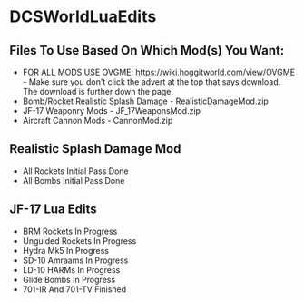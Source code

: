 # DCSWorldLuaEdits

## Files To Use Based On Which Mod(s) You Want:
* FOR ALL MODS USE OVGME: https://wiki.hoggitworld.com/view/OVGME - Make sure you don't click the advert at the top that says download. The download is further down the page.
* Bomb/Rocket Realistic Splash Damage - RealisticDamageMod.zip
* JF-17 Weaponry Mods - JF_17WeaponsMod.zip
* Aircraft Cannon Mods - CannonMod.zip

## Realistic Splash Damage Mod
* All Rockets Initial Pass Done
* All Bombs Initial Pass Done

## JF-17 Lua Edits
* BRM Rockets In Progress
* Unguided Rockets In Progress
* Hydra Mk5 In Progress
* SD-10 Amraams In Progress
* LD-10 HARMs In Progress
* Glide Bombs In Progress
* 701-IR And 701-TV Finished
